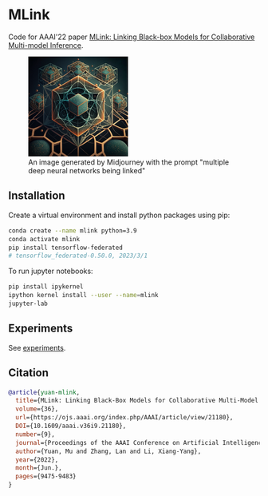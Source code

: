 # MLink

Code for AAAI'22 paper [MLink: Linking Black-box Models for Collaborative Multi-model Inference](https://ojs.aaai.org/index.php/AAAI/article/view/21180).

<figure>
    <img src=".github/img_by_mj.png" height="200">
    <figcaption>An image generated by Midjourney with the prompt "multiple deep neural networks being linked"</figcaption>
</figure>

## Installation

Create a virtual environment and install python packages using pip:
```bash
conda create --name mlink python=3.9
conda activate mlink
pip install tensorflow-federated
# tensorflow_federated-0.50.0, 2023/3/1
```

To run jupyter notebooks:
```bash
pip install ipykernel
ipython kernel install --user --name=mlink
jupyter-lab
```

## Experiments

See [experiments](experiments/README.md).

## Citation

```bibtex
@article{yuan-mlink, 
  title={MLink: Linking Black-Box Models for Collaborative Multi-Model Inference}, 
  volume={36}, 
  url={https://ojs.aaai.org/index.php/AAAI/article/view/21180}, 
  DOI={10.1609/aaai.v36i9.21180},  
  number={9}, 
  journal={Proceedings of the AAAI Conference on Artificial Intelligence}, 
  author={Yuan, Mu and Zhang, Lan and Li, Xiang-Yang}, 
  year={2022}, 
  month={Jun.}, 
  pages={9475-9483} 
}
```